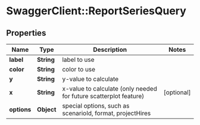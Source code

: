 # SwaggerClient::ReportSeriesQuery

## Properties
Name | Type | Description | Notes
------------ | ------------- | ------------- | -------------
**label** | **String** | label to use | 
**color** | **String** | color to use | 
**y** | **String** | y-value to calculate | 
**x** | **String** | x-value to calculate (only needed for future scatterplot feature) | [optional] 
**options** | **Object** | special options, such as scenarioId, format, projectHires | 


